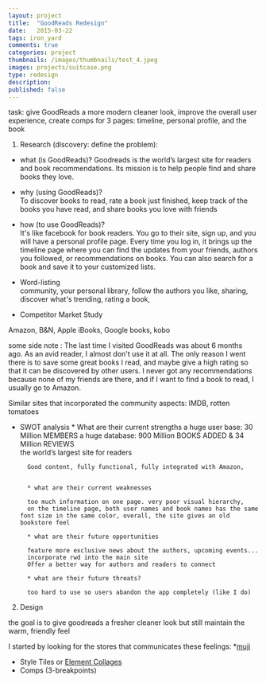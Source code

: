 ```yaml
---
layout: project
title:  "GoodReads Redesign"
date:   2015-03-22 
tags: iron_yard
comments: true
categories: project
thumbnails: /images/thumbnails/test_4.jpeg
images: projects/suitcase.png
type: redesign
description: 
published: false
---
```

task: give GoodReads a more modern cleaner look, improve the overall user experience, create comps for 3 pages: timeline, personal profile, and the book

1. Research (discovery: define the problem):  
* what (is GoodReads)? 
Goodreads is the world’s largest site for readers and book recommendations. Its mission is to help people find and share books they love. 

* why (using GoodReads)?  
To discover books to read, rate a book just finished, keep track of the books you have read, and share books you love with friends  

* how (to use GoodReads)?  
It's like facebook for book readers. You go to their site, sign up, and you will have a personal profile page. Every time you log in, it brings up the timeline page where you can find the updates from your friends, authors you followed, or recommendations on books. You can also search for a book and save it to your customized lists. 

* Word-listing  
community, your personal library, follow the authors you like, sharing, discover what's trending, rating a book, 


* Competitor Market Study

Amazon, B&N, Apple iBooks, Google books, kobo

some side note : The last time I visited GoodReads was about 6 months ago. As an avid reader, I almost don't use it at all. The only reason I went there is to save some great books I read, and maybe give a high rating so that it can be discovered by other users. I never got any recommendations because none of my friends are there, and if I want to find a book to read, I usually go to Amazon. 

Similar sites that incorporated the community aspects:
IMDB, rotten tomatoes  

* SWOT analysis
		* What are their current strengths
		a huge user base: 30 Million MEMBERS
		a huge database: 900 Million BOOKS ADDED & 34 Million REVIEWS  
		the world’s largest site for readers

		Good content, fully functional, fully integrated with Amazon, 


		* what are their current weaknesses

		too much information on one page. very poor visual hierarchy, 
		on the timeline page, both user names and book names has the same font size in the same color, overall, the site gives an old bookstore feel  

		* what are their future opportunities

		feature more exclusive news about the authors, upcoming events...
		incorporate rwd into the main site  
		Offer a better way for authors and readers to connect  

		* what are their future threats?

		too hard to use so users abandon the app completely (like I do)
	
2. Design  

the goal is to give goodreads a fresher cleaner look but still maintain the warm, friendly feel 

I started by looking for the stores that communicates these feelings: 
*[muji](http://www.muji.us/store/?area=header)

* Style Tiles or [Element Collages](http://danielmall.com/articles/rif-element-collages/)
* Comps (3-breakpoints)
